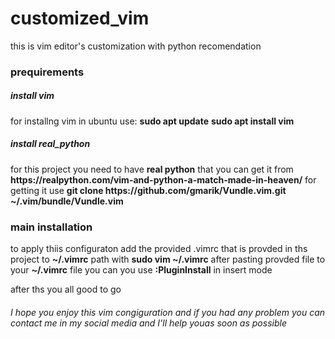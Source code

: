 # customized_vim
this is vim editor's customization with python recomendation

<h3>prequirements</h3>
<h5>install vim</h5>
for installng vim in ubuntu use:
<b>sudo apt update</b>
<b>sudo apt install vim</b>

<h5>install real_python</h5>
for this project you need to have <b>real python</b> that you can get it from <b>https://realpython.com/vim-and-python-a-match-made-in-heaven/</b> for getting it use <b>git clone https://github.com/gmarik/Vundle.vim.git ~/.vim/bundle/Vundle.vim</b>

<h3>main installation</h3>
to apply thiis configuraton add the provided .vimrc that is provded in ths project to <b>~/.vimrc</b> path with <b>sudo vim ~/.vimrc</b> 
after pasting provded file to your <b>~/.vimrc</b> file you can you use <b>:PluginInstall</b> in insert mode

after ths you all good to go 
<h6>I hope you enjoy this vim congiguration and if you had any problem you can contact me in my social media and I'll help youas soon as possible<h6>

